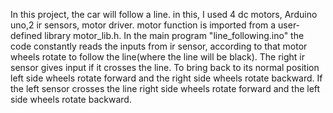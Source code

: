 In this project, the car will follow a line.
in this, I used 4 dc motors, Arduino uno,2 ir sensors, motor driver.
motor function is imported from a user-defined library motor_lib.h.
In the main program "line_following.ino" the code constantly reads the inputs from ir sensor, according to that
motor wheels rotate to follow the line(where the line will be black).
The right ir sensor gives input if it crosses the line.
To bring back to its normal position left side wheels rotate forward and the right side wheels rotate backward.
If the left sensor crosses the line right side wheels rotate forward and the left side wheels rotate backward.
